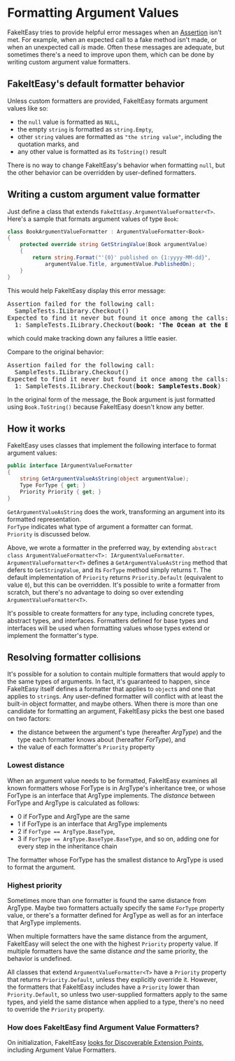 # Formatting Argument Values

FakeItEasy tries to provide helpful error messages when an
[Assertion](assertion.md) isn't met. For example, when an expected call to a fake
method isn't made, or when an unexpected call _is_ made. Often these
messages are adequate, but sometimes there's a need to improve upon
them, which can be done by writing custom argument value formatters.

## FakeItEasy's default formatter behavior

Unless custom formatters are provided, FakeItEasy formats argument
values like so:

- the `null` value is formatted as `NULL`,
- the empty `string` is formatted as `string.Empty`,
- other `string` values are formatted as `"the string value"`, including the quotation marks, and
- any other value is formatted as its `ToString()` result

There is no way to change FakeItEasy's behavior when formatting
`null`, but the other behavior can be overridden by user-defined
formatters.

## Writing a custom argument value formatter
Just define a class that extends `FakeItEasy.ArgumentValueFormatter<T>`. Here's a sample that formats argument values of type `Book`:
```csharp
class BookArgumentValueFormatter : ArgumentValueFormatter<Book>
{
    protected override string GetStringValue(Book argumentValue)
    {
        return string.Format("'{0}' published on {1:yyyy-MM-dd}",
            argumentValue.Title, argumentValue.PublishedOn);
    }
}
```

This would help FakeItEasy display this error message:
<pre>
Assertion failed for the following call:
  SampleTests.ILibrary.Checkout(<Ignored>)
Expected to find it never but found it once among the calls:
  1: SampleTests.ILibrary.Checkout(<b>book: 'The Ocean at the End of the Lane', published on 2013-06-18</b>)
</pre>
which could make tracking down any failures a little easier.

Compare to the original behavior:
<pre>
Assertion failed for the following call:
  SampleTests.ILibrary.Checkout(<Ignored>)
Expected to find it never but found it once among the calls:
  1: SampleTests.ILibrary.Checkout(<b>book: SampleTests.Book</b>)
</pre>

In the original form of the message, the Book argument is just
formatted using `Book.ToString()` because FakeItEasy doesn't know any
better.

## How it works

FakeItEasy uses classes that implement the following interface to format argument values:

```csharp
public interface IArgumentValueFormatter
{
    string GetArgumentValueAsString(object argumentValue);
    Type ForType { get; }
    Priority Priority { get; }
}
```

`GetArgumentValueAsString` does the work, transforming an argument into its formatted representation.  
`ForType` indicates what type of argument a formatter can format.  
`Priority` is discussed below.

Above, we wrote a formatter in the preferred way, by extending
`abstract class ArgumentValueFormatter<T>:
IArgumentValueFormatter`. `ArgumentValueFormatter<T>` defines a
`GetArgumentValueAsString` method that defers to `GetStringValue`, and
its `ForType` method simply returns `T`. The default implementation of
`Priority` returns `Priority.Default` (equivalent to value `0`), but
this can be overridden.  It's possible to write a formatter from
scratch, but there's no advantage to doing so over extending
`ArgumentValueFormatter<T>`.

It's possible to create formatters for any type, including concrete
types, abstract types, and interfaces. Formatters defined for base
types and interfaces will be used when formatting values whose types
extend or implement the formatter's type.

## Resolving formatter collisions

It's possible for a solution to contain multiple formatters that would
apply to the same types of arguments. In fact, it's guaranteed to
happen, since FakeItEasy itself defines a formatter that applies to
`object`s and one that applies to `string`s. Any user-defined
formatter will conflict with at least the built-in object formatter,
and maybe others. When there is more than one candidate for formatting
an argument, FakeItEasy picks the best one based on two factors:

- the distance between the argument's type (hereafter _ArgType_) and the type each formatter knows about (hereafter _ForType_), and
- the value of each formatter's `Priority` property

### Lowest distance

When an argument value needs to be formatted, FakeItEasy examines all
known formatters whose ForType is in ArgType's inheritance tree, or
whose ForType is an interface that ArgType implements. The _distance_
between ForType and ArgType is calculated as follows:

- 0 if ForType and ArgType are the same
- 1 if ForType is an interface that ArgType implements
- 2 if `ForType == ArgType.BaseType`, 
- 3 if `ForType == ArgType.BaseType.BaseType`, and so on, adding one for every step in the inheritance chain

The formatter whose ForType has the smallest distance to ArgType is used to format the argument.

### Highest priority

Sometimes more than one formatter is found the same distance from
ArgType. Maybe two formatters actually specify the same `ForType`
property value, or there's a formatter defined for ArgType as well as
for an interface that ArgType implements.

When multiple formatters have the same distance from the argument,
FakeItEasy will select the one with the highest `Priority` property
value. If multiple formatters have the same distance _and_ the same
priority, the behavior is undefined.

All classes that extend `ArgumentValueFormatter<T>` have a `Priority`
property that returns `Priority.Default`, unless they explicitly
override it.  However, the formatters that FakeItEasy includes have a
`Priority` lower than `Priority.Default`, so unless two user-supplied
formatters apply to the same types, and yield the same distance when
applied to a type, there's no need to override the `Priority`
property.

### How does FakeItEasy find Argument Value Formatters?

On initialization, FakeItEasy
[looks for Discoverable Extension Points](scanning-for-extension-points.md),
including Argument Value Formatters.
